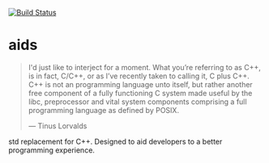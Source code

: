 [![Build Status](https://github.com/rexim/aids/workflows/CI/badge.svg)](https://github.com/rexim/aids/actions)

# aids

> I'd just like to interject for a moment. What you’re referring to as C++, is in fact, C/C++, or as I’ve recently taken to calling it, C plus C++. C++ is not an programming language unto itself, but rather another free component of a fully functioning C system made useful by the libc, preprocessor and vital system components comprising a full programming language as defined by POSIX.
>
> — Tinus Lorvalds

std replacement for C++. Designed to aid developers to a better programming experience.
